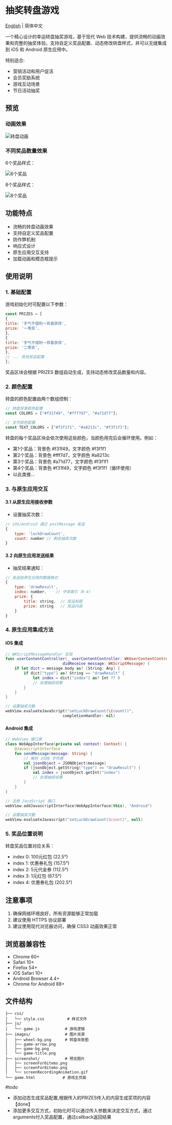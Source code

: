 # 抽奖转盘游戏

[English](./readme_en.md) | 简体中文

一个精心设计的幸运转盘抽奖游戏，基于现代 Web 技术构建，提供流畅的动画效果和完整的抽奖体验。支持自定义奖品配置、动态修改转盘样式，并可以无缝集成到 iOS 和 Android 原生应用中。

特别适合:
- 营销活动和用户促活
- 会员奖励系统
- 游戏互动场景
- 节日活动抽奖

## 预览

### 动画效果
![转盘动画](screenshot/screenRecordingAnimation.gif)

### 不同奖品数量效果
6个奖品样式：

![6个奖品](screenshot/screenFor6items.png)

8个奖品样式：

![8个奖品](screenshot/screenFor8items.png)

## 功能特点

- 流畅的转盘动画效果
- 支持自定义奖品配置
- 防作弊机制
- 响应式设计
- 原生应用交互支持
- 加载动画和模态框提示

## 使用说明

### 1. 基础配置

游戏初始化时可配置以下参数：
```javascript
const PRIZES = [
{
title: '手气不错哟～恭喜获得',
prize: '一等奖',
},
{
title: '手气不错哟～恭喜获得',
prize: '二等奖',
},
// ... 其他奖品配置
];
```
奖品区块会根据 PRIZES 数组自动生成，支持动态修改奖品数量和内容。

### 2. 颜色配置

转盘的颜色配置由两个数组控制：
```javascript
// 转盘背景颜色配置
const COLORS = ["#f31f49", "#fff7d7", "#a71d77"];

// 文字颜色配置
const TEXT_COLORS = ["#f3f1f1", "#a8213c", "#f3f1f1"];
```

转盘的每个奖品区块会依次使用这些颜色，当颜色用完后会循环使用。例如：
- 第1个奖品：背景色 #f31f49，文字颜色 #f3f1f1
- 第2个奖品：背景色 #fff7d7，文字颜色 #a8213c
- 第3个奖品：背景色 #a71d77，文字颜色 #f3f1f1
- 第4个奖品：背景色 #f31f49，文字颜色 #f3f1f1（循环使用）
- 以此类推...

### 3. 与原生应用交互

#### 3.1 从原生应用接收参数

- 设置抽奖次数：

```javascript
// iOS/Android 通过 postMessage 发送
{
    type: 'luckDrawCount',
    count: number // 剩余抽奖次数
}
```

#### 3.2 向原生应用发送结果

- 抽奖结果通知：

```javascript
// 发送给原生应用的数据格式
{
    type: 'drawResult',
    index: number,    // 中奖索引（0-4）
    prize: {
        title: string,  // 奖品标题
        prize: string   // 奖品内容
    }
}
```

### 4. 原生应用集成方法

#### iOS 集成

```swift
// WKScriptMessageHandler 实现
func userContentController(_ userContentController: WKUserContentController, 
                         didReceive message: WKScriptMessage) {
    if let dict = message.body as? [String: Any] {
        if dict["type"] as? String == "drawResult" {
            let index = dict["index"] as? Int ?? 0
            // 处理抽奖结果
        }
    }
}

// 设置抽奖次数
webView.evaluateJavaScript("setLuckDrawCount(\(count))", 
                         completionHandler: nil)
```

#### Android 集成

```kotlin
// WebView 接口类
class WebAppInterface(private val context: Context) {
    @JavascriptInterface
    fun sendMessage(message: String) {
        // 解析 JSON 字符串
        val jsonObject = JSONObject(message)
        if (jsonObject.getString("type") == "drawResult") {
            val index = jsonObject.getInt("index")
            // 处理抽奖结果
        }
    }
}

// 注册 JavaScript 接口
webView.addJavascriptInterface(WebAppInterface(this), "Android")

// 设置抽奖次数
webView.evaluateJavascript("setLuckDrawCount($count)", null)
```

### 5. 奖品位置说明

转盘奖品位置对应关系：
- index 0: 100元红包 (22.5°)
- index 1: 优惠券礼包 (157.5°)
- index 2: 5元代金券 (112.5°)
- index 3: 1元红包 (67.5°)
- index 4: 优惠券礼包 (202.5°)

## 注意事项

1. 确保网络环境良好，所有资源能够正常加载
2. 建议使用 HTTPS 协议部署
3. 建议使用现代浏览器访问，确保 CSS3 动画效果正常

## 浏览器兼容性

- Chrome 60+
- Safari 10+
- Firefox 54+
- iOS Safari 10+
- Android Browser 4.4+
- Chrome for Android 88+

## 文件结构

```
├── css/
│   └── style.css          # 样式文件
├── js/
│   └── game.js           # 游戏逻辑
├── images/               # 图片资源
│   ├── wheel-bg.png      # 转盘背景图
│   ├── game-arrow.png
│   ├── game-bg.png
│   └── game-title.png
├── screenshot/           # 预览图片
│   ├── screenFor6items.png
│   ├── screenFor8items.png
│   └── screenRecordingAnimation.gif
└── game.html            # 游戏主页面
```

#todo
- 添加动态生成奖品配置,根据传入的PRIZES传入的内容生成奖项的内容【done】
- 添加更多交互方式，初始化时可以通过传入参数来决定交互方式，通过arguments付入奖品配置，通过callback返回结果